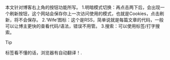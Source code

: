 本文针对博客右上角的按钮功能所写。
1.明暗模式切换：再点击两下后，会出现一个刷新按钮，这个网站会保存你上一次访问使用的模式，也就是Cookies，点击刷新，将不会保存。
2.‘Wife’图标：这个是RSS，简单说就是每篇文章的代码，一般可以让博主更快的查看代码/语法，错误不用管。
3.搜索：可以使用标签/打字搜索。
> [!TIP]
> 标签看不懂的话，浏览器有自动翻译！.
